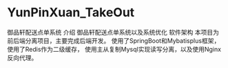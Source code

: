 # YunPinXuan_TakeOut
御品轩配送点单系统
介绍
御品轩配送点单系统以及系统优化
软件架构
本项目为前后端分离项目，主要完成后端开发。 
使用了SpringBoot和Mybatisplus框架， 
使用了Redis作为二级缓存，
使用主从复制Mysql实现读写分离，以及使用Nginx反向代理。
